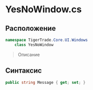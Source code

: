 
# YesNoWindow.cs
## Расположение
```csharp
namespace TigerTrade.Core.UI.Windows  
    class YesNoWindow
```

> Описание

## Синтаксис
```csharp
public string Message { get; set; }
```
